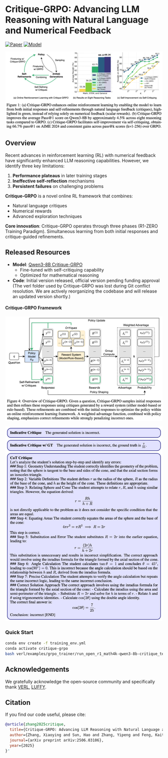 # **Critique-GRPO: Advancing LLM Reasoning with Natural Language and Numerical Feedback**  

[![Paper](https://img.shields.io/badge/arXiv-2506.03106-b31b1b.svg)](https://arxiv.org/abs/2506.03106)
[![Model](https://img.shields.io/badge/🤗%20Model-Critique_GRPO_Qwen3--8B-blue)](https://huggingface.co/xyingzhang/critique_grpo_math_4k_qwen3_8b_rollout7_self_critique_1_global_step_300)

![Method Overview](Introduction.png)

## Overview

Recent advances in reinforcement learning (RL) with numerical feedback have significantly enhanced LLM reasoning capabilities. However, we identify three key limitations:

1. **Performance plateaus** in later training stages
2. **Ineffective self-reflection** mechanisms
3. **Persistent failures** on challenging problems

**Critique-GRPO** is a novel online RL framework that combines:
- Natural language critiques
- Numerical rewards
- Advanced exploration techniques

**Core innovation**: Critique-GRPO operates through three phases (R1-ZERO Training Paradigm). Simultaneous learning from both initial responses and critique-guided refinements. 

## Released Resources

- **Model**: [Qwen3-8B Critique-GRPO](https://huggingface.co/xyingzhang/critique_grpo_math_4k_qwen3_8b_rollout7_self_critique_1_global_step_300)
  - Fine-tuned with self-critiquing capability
  - Optimized for mathematical reasoning
- **Code**: Initial version released, official version pending funding approval (The verl folder used by Critique-GRPO was lost during Git conflict resolution. We are actively reorganizing the codebase and will release an updated version shortly.)


#### Critique-GRPO Framework
![Critique-GRPO Framework](Critique_GRPO.png)

![Three Types of Critique](Three_types_of_critique.png)

### Quick Start
```bash
conda env create -f training_env.yml
conda activate critique-grpo
bash verl/examples/grpo_trainer/run_open_r1_math4k-qwen3-8b-critique_text_online.sh
```


## Acknowledgements
We gratefully acknowledge the open-source community and specifically thank [VERL](https://github.com/volcengine/verl), [LUFFY](https://github.com/ElliottYan/LUFFY).

## Citation
If you find our code useful, please cite:
```bibtex
@article{zhang2025critique,
  title={Critique-GRPO: Advancing LLM Reasoning with Natural Language and Numerical Feedback},
  author={Zhang, Xiaoying and Sun, Hao and Zhang, Yipeng and Feng, Kaituo and Lu, Chaochao and Yang, Chao and Meng, Helen},
  journal={arXiv preprint arXiv:2506.03106},
  year={2025}
}"
